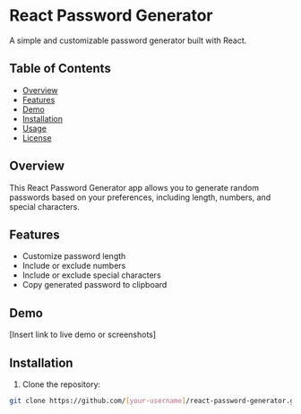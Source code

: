 # React Password Generator

A simple and customizable password generator built with React.

## Table of Contents

- [Overview](#overview)
- [Features](#features)
- [Demo](#demo)
- [Installation](#installation)
- [Usage](#usage)
- [License](#license)

## Overview

This React Password Generator app allows you to generate random passwords based on your preferences, including length, numbers, and special characters.

## Features

- Customize password length
- Include or exclude numbers
- Include or exclude special characters
- Copy generated password to clipboard

## Demo

[Insert link to live demo or screenshots]

## Installation

1. Clone the repository:

```bash
git clone https://github.com/[your-username]/react-password-generator.git
